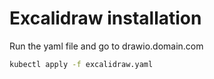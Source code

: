 # Excalidraw installation

Run the yaml file and go to drawio.domain.com

```bash
kubectl apply -f excalidraw.yaml
```
